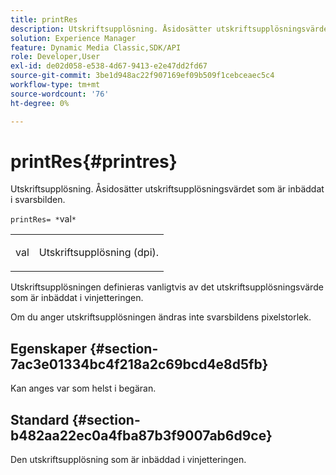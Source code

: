 ```yaml
---
title: printRes
description: Utskriftsupplösning. Åsidosätter utskriftsupplösningsvärdet som är inbäddat i svarsbilden.
solution: Experience Manager
feature: Dynamic Media Classic,SDK/API
role: Developer,User
exl-id: de02d058-e538-4d67-9413-e2e47dd2fd67
source-git-commit: 3be1d948ac22f907169ef09b509f1cebceaec5c4
workflow-type: tm+mt
source-wordcount: '76'
ht-degree: 0%

---
```


# printRes{#printres}

Utskriftsupplösning. Åsidosätter utskriftsupplösningsvärdet som är inbäddat i svarsbilden.

`printRes= *`val`*`

<table id="simpletable_3B5576DD070547538E74D4059B3E8251"> 
 <tr class="strow"> 
  <td class="stentry"> <p><span class="varname"> val</span> </p> </td> 
  <td class="stentry"> <p>Utskriftsupplösning (dpi). </p></td> 
 </tr> 
</table>

Utskriftsupplösningen definieras vanligtvis av det utskriftsupplösningsvärde som är inbäddat i vinjetteringen.

Om du anger utskriftsupplösningen ändras inte svarsbildens pixelstorlek.

## Egenskaper {#section-7ac3e01334bc4f218a2c69bcd4e8d5fb}

Kan anges var som helst i begäran.

## Standard {#section-b482aa22ec0a4fba87b3f9007ab6d9ce}

Den utskriftsupplösning som är inbäddad i vinjetteringen.
